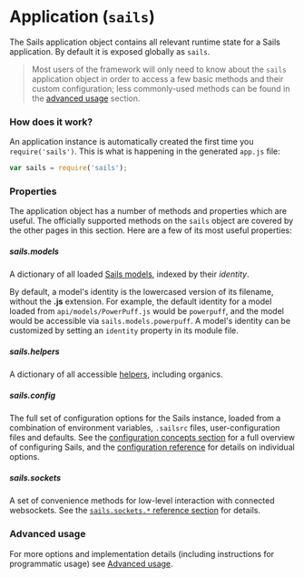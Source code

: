 # Application (`sails`)

The Sails application object contains all relevant runtime state for a Sails application.
By default it is exposed globally as `sails`.

> Most users of the framework will only need to know about the `sails` application object in order to access a few basic methods and their custom configuration; less commonly-used methods can be found in the [advanced usage](http://sailsjs.com/documentation/reference/application/advanced-usage) section.

### How does it work?

An application instance is automatically created the first time you `require('sails')`.
This is what is happening in the generated `app.js` file:

```javascript
var sails = require('sails');
```




### Properties

The application object has a number of methods and properties which are useful.
The officially supported methods on the `sails` object are covered by the other
pages in this section.  Here are a few of its most useful properties:

##### sails.models

A dictionary of all loaded [Sails models](http://sailsjs.com/documentation/concepts/models-and-orm/models), indexed by their _identity_.

By default, a model's identity is the lowercased version of its filename, without the **.js** extension.  For example, the default identity for a model loaded from `api/models/PowerPuff.js` would be `powerpuff`, and the model would be accessible via `sails.models.powerpuff`.  A model's identity can be customized by setting an `identity` property in its module file.


##### sails.helpers

A dictionary of all accessible [helpers](http://sailsjs.com/documentation/concepts/helpers), including organics.


##### sails.config

The full set of configuration options for the Sails instance, loaded from a combination of environment variables, `.sailsrc` files, user-configuration files and defaults.  See the [configuration concepts section](http://sailsjs.com/documentation/concepts/configuration) for a full overview of configuring Sails, and the [configuration reference](http://sailsjs.com/documentation/reference/configuration) for details on individual options.

##### sails.sockets

A set of convenience methods for low-level interaction with connected websockets.  See the [`sails.sockets.*` reference section](http://sailsjs.com/documentation/reference/web-sockets/sails-sockets) for details.


### Advanced usage

For more options and implementation details (including instructions for programmatic usage) see [Advanced usage](https://sailsjs.com/documentation/reference/application/advanced-usage).

<docmeta name="displayName" value="Application">
